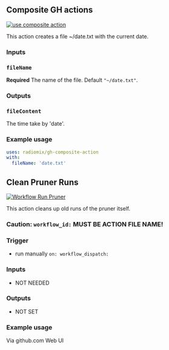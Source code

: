 ## Composite GH actions
[![use composite action](https://github.com/radiomix/gh-composite-action/actions/workflows/caller-action.yaml/badge.svg)](https://github.com/radiomix/gh-composite-action/actions/workflows/caller-action.yaml)

This action creates a file ~/date.txt with the current date.

### Inputs

### `fileName`
**Required** The name of the file. Default `"~/date.txt"`.

### Outputs

### `fileContent`
The time take by 'date'.

### Example usage
```yaml
uses: radiomix/gh-composite-action
with:
  fileName: 'date.txt'
```


## Clean Pruner Runs
[![Workflow Run Pruner](https://github.com/radiomix/gh-composite-action/actions/workflows/cleanup-runs.yaml/badge.svg)](https://github.com/radiomix/gh-composite-action/actions/workflows/cleanup-runs.yaml)

This action cleans up old runs of the pruner itself.
### Caution: `workflow_id:` MUST BE ACTION FILE NAME!

### Trigger
- run manually `on: workflow_dispatch:`
### Inputs
- NOT NEEDED
### Outputs
- NOT SET
### Example usage
Via github.com Web UI
